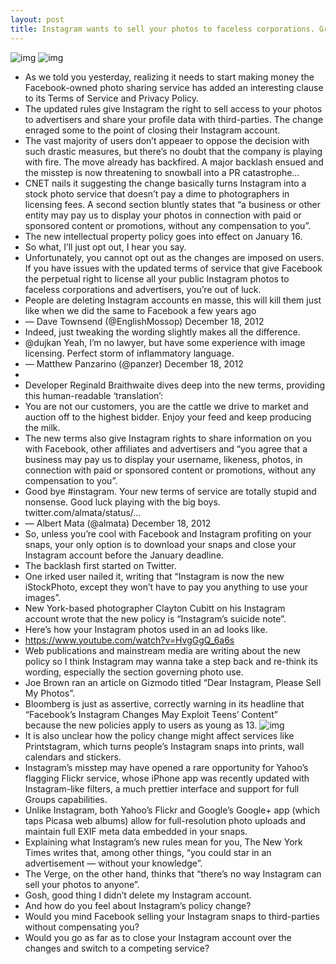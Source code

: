```yaml
---
layout: post
title: Instagram wants to sell your photos to faceless corporations. Great, now what?
---
```

![img](http://media.idownloadblog.com/wp-content/uploads/2012/12/Instagram-3.2-for-iOS-iPhone-screenshot-003.jpg)
![img](http://media.idownloadblog.com/wp-content/uploads/2012/12/Instagram-3.2-for-iOS-iPhone-screenshot-002.jpg)
* As we told you yesterday, realizing it needs to start making money the Facebook-owned photo sharing service has added an interesting clause to its Terms of Service and Privacy Policy.
* The updated rules give Instagram the right to sell access to your photos to advertisers and share your profile data with third-parties. The change enraged some to the point of closing their Instagram account.
* The vast majority of users don’t appeaer to oppose the decision with such drastic measures, but there’s no doubt that the company is playing with fire. The move already has backfired. A major backlash ensued and the misstep is now threatening to snowball into a PR catastrophe…
* CNET nails it suggesting the change basically turns Instagram into a stock photo service that doesn’t pay a dime to photographers in licensing fees. A second section bluntly states that “a business or other entity may pay us to display your photos in connection with paid or sponsored content or promotions, without any compensation to you”.
* The new intellectual property policy goes into effect on January 16.
* So what, I’ll just opt out, I hear you say.
* Unfortunately, you cannot opt out as the changes are imposed on users. If you have issues with the updated terms of service that give Facebook the perpetual right to license all your public Instagram photos to faceless corporations and advertisers, you’re out of luck.
* People are deleting Instagram accounts en masse, this will kill them just like when we did the same to Facebook a few years ago
* — Dave Townsend (@EnglishMossop) December 18, 2012
* Indeed, just tweaking the wording slightly makes all the difference.
* @dujkan Yeah, I’m no lawyer, but have some experience with image licensing. Perfect storm of inflammatory language.
* — Matthew Panzarino (@panzer) December 18, 2012
*  
* Developer Reginald Braithwaite dives deep into the new terms, providing this human-readable ‘translation’:
* You are not our customers, you are the cattle we drive to market and auction off to the highest bidder. Enjoy your feed and keep producing the milk.
* The new terms also give Instagram rights to share information on you with Facebook, other affiliates and advertisers and “you agree that a business may pay us to display your username, likeness, photos, in connection with paid or sponsored content or promotions, without any compensation to you”.
* Good bye #instagram. Your new terms of service are totally stupid and nonsense. Good luck playing with the big boys. twitter.com/almata/status/…
* — Albert Mata (@almata) December 18, 2012
* So, unless you’re cool with Facebook and Instagram profiting on your snaps, your only option is to download your snaps and close your Instagram account before the January deadline.
* The backlash first started on Twitter.
* One irked user nailed it, writing that “Instagram is now the new iStockPhoto, except they won’t have to pay you anything to use your images”.
* New York-based photographer Clayton Cubitt on his Instagram account wrote that the new policy is “Instagram’s suicide note”.
* Here’s how your Instagram photos used in an ad looks like.
* https://www.youtube.com/watch?v=HvgGgQ_6a6s
* Web publications and mainstream media are writing about the new policy so I think Instagram may wanna take a step back and re-think its wording, especially the section governing photo use.
* Joe Brown ran an article on Gizmodo titled “Dear Instagram, Please Sell My Photos”.
* Bloomberg is just as assertive, correctly warning in its headline that “Facebook’s Instagram Changes May Exploit Teens’ Content” because the new policies apply to users as young as 13.
![img](http://media.idownloadblog.com/wp-content/uploads/2012/11/Instagram-web-profile-screenshot-002.jpg)
* It is also unclear how the policy change might affect services like Printstagram, which turns people’s Instagram snaps into prints, wall calendars and stickers.
* Instagram’s misstep may have opened a rare opportunity for Yahoo’s flagging Flickr service, whose iPhone app was recently updated with Instagram-like filters, a much prettier interface and support for full Groups capabilities.
* Unlike Instagram, both Yahoo’s Flickr and Google’s Google+ app (which taps Picasa web albums) allow for full-resolution photo uploads and maintain full EXIF meta data embedded in your snaps.
* Explaining what Instagram’s new rules mean for you, The New York Times writes that, among other things, “you could star in an advertisement — without your knowledge”.
* The Verge, on the other hand, thinks that “there’s no way Instagram can sell your photos to anyone”.
* Gosh, good thing I didn’t delete my Instagram account.
* And how do you feel about Instagram’s policy change?
* Would you mind Facebook selling your Instagram snaps to third-parties without compensating you?
* Would you go as far as to close your Instagram account over the changes and switch to a competing service?

